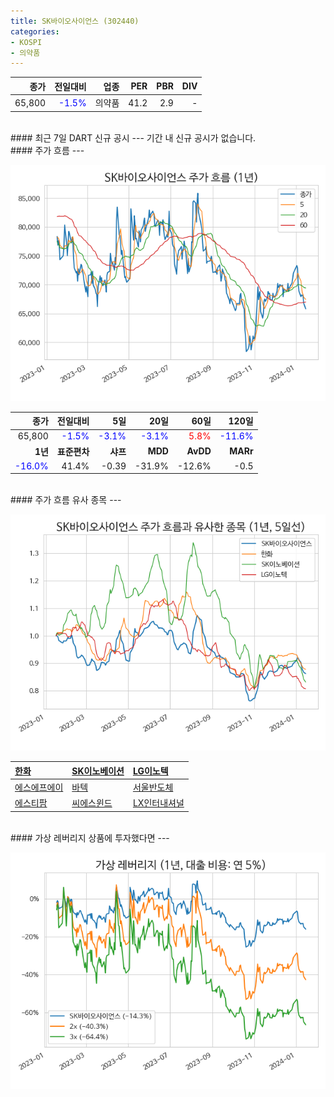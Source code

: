 ```yaml
---
title: SK바이오사이언스 (302440)
categories:
- KOSPI
- 의약품
---
```


|**종가**|**전일대비**|**업종**|**PER**|**PBR**|**DIV**|
|-------:|-----------:|-------:|------:|------:|------:|
|65,800|<span style="color: blue">-1.5%</span>|의약품|41.2|2.9|-|

<!-- more -->

<br>
#### 최근 7일 DART 신규 공시<a id="dart"></a>
---
기간 내 신규 공시가 없습니다.

<br>
#### 주가 흐름<a id="price"></a>
---

![302440](/assets/images/stock/302440.png)

|**종가**|**전일대비**|**5일**|**20일**|**60일**|**120일**|
|-------:|-----------:|------:|-------:|-------:|--------:|
| 65,800 | <span style="color: blue">-1.5%</span> | <span style="color: blue">-3.1%</span> | <span style="color: blue">-3.1%</span> | <span style="color: red">5.8%</span> | <span style="color: blue">-11.6%</span> |
|**1년**|**표준편차**|**샤프**|**MDD**|**AvDD**|**MARr**|
| <span style="color: blue">-16.0%</span> | 41.4% | -0.39 | -31.9% | -12.6% | -0.5 |

<br>
#### 주가 흐름 유사 종목<a id="corr"></a>
---

![302440](/assets/images/stock/302440_corr.png)

| [한화](/000880/) | [SK이노베이션](/096770/) | [LG이노텍](/011070/) |
|:---------------------------------------|:---------------------------------------|:---------------------------------------|
| [에스에프에이](/056190/) | [바텍](/043150/) | [서울반도체](/046890/) |
| [에스티팜](/237690/) | [씨에스윈드](/112610/) | [LX인터내셔널](/001120/) |

<br>
#### 가상 레버리지 상품에 투자했다면<a id="2x"></a>
---

![302440](/assets/images/stock/302440_2x.png)

[^corr]: 상관계수를 이용하여 분석하였습니다.